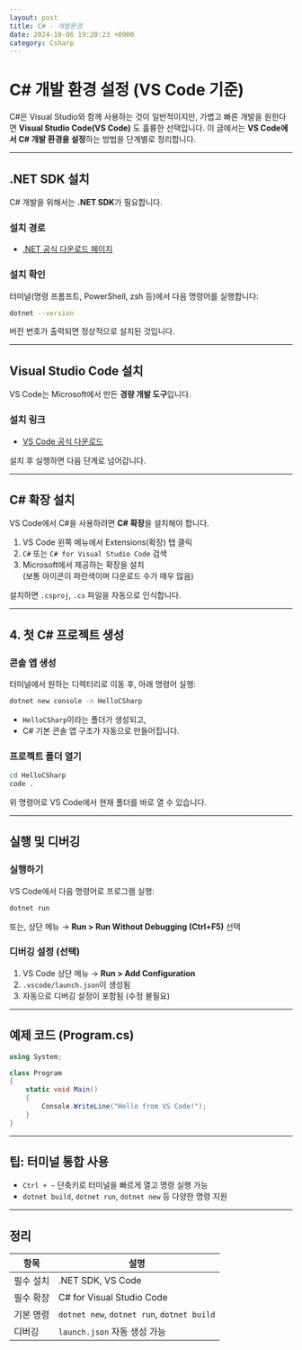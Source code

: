 ```yaml
---
layout: post
title: C# - 개발환경
date: 2024-10-06 19:20:23 +0900
category: Csharp
---
```

# C# 개발 환경 설정 (VS Code 기준)

C#은 Visual Studio와 함께 사용하는 것이 일반적이지만, 가볍고 빠른 개발을 원한다면 **Visual Studio Code(VS Code)** 도 훌륭한 선택입니다. 이 글에서는 **VS Code에서 C# 개발 환경을 설정**하는 방법을 단계별로 정리합니다.

---

## .NET SDK 설치

C# 개발을 위해서는 **.NET SDK**가 필요합니다.

### 설치 경로
- [.NET 공식 다운로드 페이지](https://dotnet.microsoft.com/en-us/download)

### 설치 확인
터미널(명령 프롬프트, PowerShell, zsh 등)에서 다음 명령어를 실행합니다:

```bash
dotnet --version
```

버전 번호가 출력되면 정상적으로 설치된 것입니다.

---

## Visual Studio Code 설치

VS Code는 Microsoft에서 만든 **경량 개발 도구**입니다.

### 설치 링크
- [VS Code 공식 다운로드](https://code.visualstudio.com/)

설치 후 실행하면 다음 단계로 넘어갑니다.

---

## C# 확장 설치

VS Code에서 C#을 사용하려면 **C# 확장**을 설치해야 합니다.

1. VS Code 왼쪽 메뉴에서 Extensions(확장) 탭 클릭
2. `C#` 또는 `C# for Visual Studio Code` 검색
3. Microsoft에서 제공하는 확장을 설치  
   (보통 아이콘이 파란색이며 다운로드 수가 매우 많음)

설치하면 `.csproj`, `.cs` 파일을 자동으로 인식합니다.

---

## 4. 첫 C# 프로젝트 생성

### 콘솔 앱 생성

터미널에서 원하는 디렉터리로 이동 후, 아래 명령어 실행:

```bash
dotnet new console -n HelloCSharp
```

- `HelloCSharp`이라는 폴더가 생성되고,
- C# 기본 콘솔 앱 구조가 자동으로 만들어집니다.

### 프로젝트 폴더 열기

```bash
cd HelloCSharp
code .
```

위 명령어로 VS Code에서 현재 폴더를 바로 열 수 있습니다.

---

## 실행 및 디버깅

### 실행하기

VS Code에서 다음 명령어로 프로그램 실행:

```bash
dotnet run
```

또는, 상단 메뉴 → **Run > Run Without Debugging (Ctrl+F5)** 선택

### 디버깅 설정 (선택)

1. VS Code 상단 메뉴 → **Run > Add Configuration**
2. `.vscode/launch.json`이 생성됨
3. 자동으로 디버깅 설정이 포함됨 (수정 불필요)

---

## 예제 코드 (Program.cs)

```csharp
using System;

class Program
{
    static void Main()
    {
        Console.WriteLine("Hello from VS Code!");
    }
}
```

---

## 팁: 터미널 통합 사용

- `Ctrl + ~` 단축키로 터미널을 빠르게 열고 명령 실행 가능
- `dotnet build`, `dotnet run`, `dotnet new` 등 다양한 명령 지원

---

## 정리

| 항목 | 설명 |
|------|------|
| 필수 설치 | .NET SDK, VS Code |
| 필수 확장 | C# for Visual Studio Code |
| 기본 명령 | `dotnet new`, `dotnet run`, `dotnet build` |
| 디버깅 | `launch.json` 자동 생성 가능 |
